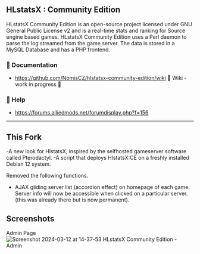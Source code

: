 ## HLstatsX : Community Edition


HLstatsX Community Edition is an open-source project licensed
under GNU General Public License v2 and is a real-time stats
and ranking for Source engine based games. HLstatsX Community
Edition uses a Perl daemon to parse the log streamed from the
game server. The data is stored in a MySQL Database and has
a PHP frontend.

### :book: Documentation
* https://github.com/NomisCZ/hlstatsx-community-edition/wiki 🚧 Wiki - work in progress 🚧
### :speech_balloon: Help
*  https://forums.alliedmods.net/forumdisplay.php?f=156
---
## This Fork
-A new look for HlstatsX, inspired by the selfhosted gameserver software called Pterodactyl.
-A script that deploys HlstatsX:CE on a freshly installed Debian 12 system.

   Removed the following functions.
 - AJAX gliding server list (accordion effect) on homepage of each game. Server info will now be accessible when clicked on a particular server. (this was already there but is now permanent).


## Screenshots
Admin Page
![Screenshot 2024-03-12 at 14-37-53 HLstatsX Community Edition - Admin](https://github.com/jokurino/hlstatsx-community-edition-Revamp/assets/75618728/17d2fb27-ad36-48d4-a546-7c80cb28bde6)
